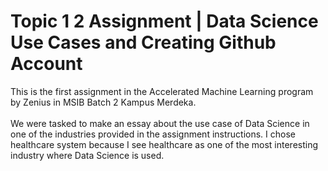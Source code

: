 # Topic 1 2 Assignment | Data Science Use Cases and Creating Github Account

This is the first assignment in the Accelerated Machine Learning program by Zenius in MSIB Batch 2 Kampus Merdeka. \
\
We were tasked to make an essay about the use case of Data Science in one of the industries provided in the assignment instructions. I chose healthcare system because I see healthcare as one of the most interesting industry where Data Science is used. 
